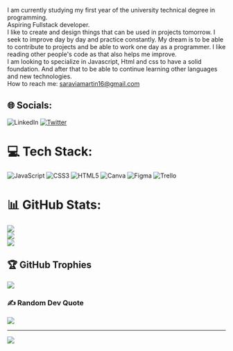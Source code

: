 I am currently studying my first year of the university technical degree in programming.<br>
Aspiring Fullstack developer. <br>
I like to create and design things that can be used in projects tomorrow. I seek to improve day by day and practice constantly. My dream is to be able to contribute to projects and be able to work one day as a programmer. I like reading other people's code as that also helps me improve.<br>
I am looking to specialize in Javascript, Html and css to have a solid foundation. And after that to be able to continue learning other languages and new technologies. 
<br>
How to reach me: saraviamartin16@gmail.com


## 🌐 Socials:
![LinkedIn](https://img.shields.io/badge/LinkedIn-%230077B5.svg?logo=linkedin&logoColor=white) [![Twitter](https://img.shields.io/badge/Twitter-%231DA1F2.svg?logo=Twitter&logoColor=white)](https://twitter.com/@JuanMar39087779) 

# 💻 Tech Stack:
![JavaScript](https://img.shields.io/badge/javascript-%23323330.svg?style=plastic&logo=javascript&logoColor=%23F7DF1E) ![CSS3](https://img.shields.io/badge/css3-%231572B6.svg?style=plastic&logo=css3&logoColor=white) ![HTML5](https://img.shields.io/badge/html5-%23E34F26.svg?style=plastic&logo=html5&logoColor=white) ![Canva](https://img.shields.io/badge/Canva-%2300C4CC.svg?style=plastic&logo=Canva&logoColor=white) 	![Figma](https://img.shields.io/badge/figma-%23F24E1E.svg?style=plastic&logo=figma&logoColor=white) ![Trello](https://img.shields.io/badge/Trello-%23026AA7.svg?style=plastic&logo=Trello&logoColor=white)
# 📊 GitHub Stats:
![](https://github-readme-stats.vercel.app/api?username=SaraviaMartin&theme=midnight-purple&hide_border=true&include_all_commits=false&count_private=false)<br/>
![](https://github-readme-streak-stats.herokuapp.com/?user=SaraviaMartin&theme=midnight-purple&hide_border=true)<br/>
![](https://github-readme-stats.vercel.app/api/top-langs/?username=SaraviaMartin&theme=midnight-purple&hide_border=true&include_all_commits=false&count_private=false&layout=compact)

## 🏆 GitHub Trophies
![](https://github-profile-trophy.vercel.app/?username=SaraviaMartin&theme=algolia&no-frame=false&no-bg=false&margin-w=4)

### ✍️ Random Dev Quote
![](https://quotes-github-readme.vercel.app/api?type=horizontal&theme=tokyonight)

---
[![](https://visitcount.itsvg.in/api?id=SaraviaMartin&icon=5&color=0)](https://visitcount.itsvg.in)



  
<!-- Proudly created with GPRM ( https://gprm.itsvg.in ) -->
